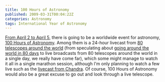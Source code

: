 ```yaml
---
title: 100 Hours of Astronomy
published: 2009-03-31T00:04:22Z
categories: Astronomy
tags: International Year of Astronomy
---
```


<a href="http://www.universetoday.com/2009/03/30/100-hours-of-astronomy-begins-on-april-2/">From April 2 to April 5</a>, there is going to be a worldwide event for astronomy, <a href="http://www.100hoursofastronomy.org/">100 Hours of Astronomy</a>.  Among them is a 24-hour livecast from <a href="http://www.100hoursofastronomy.org/component/content/article/34/75">80 telescopes around the world</a> (from speculating about <a href="http://www.gutenberg.org/etext/103">going around the world in 80 days</a> to live broadcasts from 80 telescopes around the world in a single day, we really have come far), which some might manage to watch it all in a single marathon session, although I'm only planning to watch a few live such as the <a href="http://chandra.harvard.edu/blog/node/124">livecast from Chandra</a>.  Of course, 100 Hours of Astronomy would also be a great excuse to go out and look through a live telescope.

